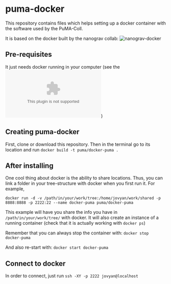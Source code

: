 # puma-docker

This repository contains files which helps setting up a docker container with the software used by the PuMA-Coll.

It is based on the docker built by the nanograv collab: ![nanograv-docker](https://hub.docker.com/r/nanograv/ipta-docker)

## Pre-requisites

It just needs docker running in your computer (see the ![official docker webpage](docker.com))

## Creating puma-docker

First, clone or download this repository. Then in the terminal go to its location and run `docker build -t puma/docker-puma .`

## After installing

One cool thing about docker is the ability to share locations. Thus, you can link a folder in your tree-structure with docker
when you first run it. For example,

```
docker run -d -v /path/in/your/work/tree:/home/jovyan/work/shared -p 8888:8888 -p 2222:22 --name docker-puma puma/docker-puma
```

This example will have you share the info you have in `/path/in/your/work/tree/` with docker.  It will also create an instance
of a running container (check that it is actually working with `docker ps`)

Remember that you can always stop the container with: `docker stop docker-puma`

And also re-start with: `docker start docker-puma`

## Connect to docker

In order to connect, just run `ssh -XY -p 2222 jovyan@localhost`
